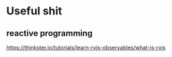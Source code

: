 # Useful shit

## reactive programming
https://thinkster.io/tutorials/learn-rxjs-observables/what-is-rxjs
